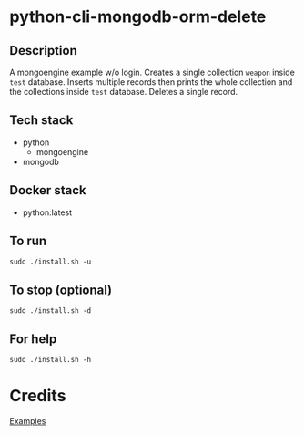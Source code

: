# python-cli-mongodb-orm-delete

## Description
A mongoengine example w/o login.
Creates a single collection `weapon`
inside `test` database. Inserts multiple
records then prints the whole
collection and the collections inside
`test` database.
Deletes a single record.

## Tech stack
- python
  -   mongoengine
- mongodb

## Docker stack
- python:latest

## To run
`sudo ./install.sh -u`

## To stop (optional)
`sudo ./install.sh -d`

## For help
`sudo ./install.sh -h`

# Credits
[Examples](https://www.tutorialspoint.com/mongoengine/index.htm)
